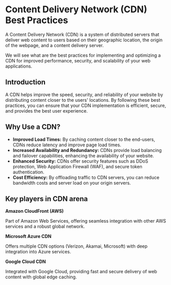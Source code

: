 # Content Delivery Network (CDN) Best Practices

A Content Delivery Network (CDN) is a system of distributed servers that deliver web content to users based on their geographic location, the origin of the webpage, and a content delivery server. 

We will see what are the best practices for implementing and optimizing a CDN for improved performance, security, and scalability of your web applications.

## Introduction
A CDN helps improve the speed, security, and reliability of your website by distributing content closer to the users' locations. By following these best practices, you can ensure that your CDN implementation is efficient, secure, and provides the best user experience.

## Why Use a CDN?
- **Improved Load Times:** By caching content closer to the end-users, CDNs reduce latency and improve page load times.
- **Increased Availability and Redundancy:** CDNs provide load balancing and failover capabilities, enhancing the availability of your website.
- **Enhanced Security:** CDNs offer security features such as DDoS protection, Web Application Firewall (WAF), and secure token authentication.
- **Cost Efficiency:** By offloading traffic to CDN servers, you can reduce bandwidth costs and server load on your origin servers.

## Key players in CDN arena

**Amazon CloudFront (AWS)**

Part of Amazon Web Services, offering seamless integration with other AWS services and a robust global network.

**Microsoft Azure CDN**

Offers multiple CDN options (Verizon, Akamai, Microsoft) with deep integration into Azure services.

**Google Cloud CDN**

Integrated with Google Cloud, providing fast and secure delivery of web content with global edge caching.